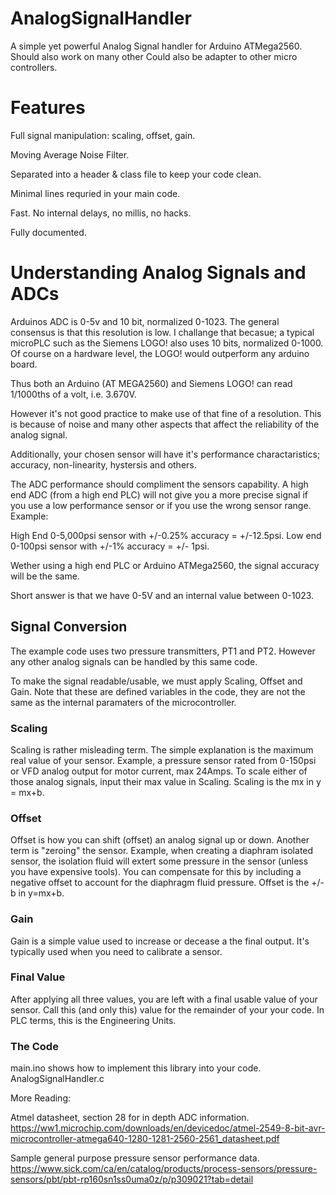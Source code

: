 # AnalogSignalHandler
A simple yet powerful Analog Signal handler for Arduino ATMega2560.
Should also work on many other
Could also be adapter to other micro controllers.

# Features
Full signal manipulation: scaling, offset, gain.

Moving Average Noise Filter.

Separated into a header & class file to keep your code clean.

Minimal lines requried in your main code.

Fast. No internal delays, no millis, no hacks.

Fully documented.

# Understanding Analog Signals and ADCs

Arduinos ADC is 0-5v and 10 bit, normalized 0-1023.
The general consensus is that this resolution is low. I challange that becasue; a typical microPLC such as the Siemens LOGO! also uses 10 bits, normalized 0-1000. Of course on a hardware level, the LOGO! would outperform any arduino board.

Thus both an Arduino (AT MEGA2560) and Siemens LOGO! can read 1/1000ths of a volt, i.e. 3.670V.

However it's not good practice to make use of that fine of a resolution. This is because of noise and many other aspects that affect the reliability of the analog signal.

Additionally, your chosen sensor will have it's performance charactaristics; accuracy, non-linearity, hystersis and others.

The ADC performance should compliment the sensors capability. A high end ADC (from a high end PLC) will not give you a more precise signal if you use a low performance sensor or if you use the wrong sensor range. Example:

High End 0-5,000psi sensor with +/-0.25% accuracy = +/-12.5psi.
Low end 0-100psi sensor with +/-1% accuracy = +/- 1psi.

Wether using a high end PLC or Arduino ATMega2560, the signal accuracy will be the same.

Short answer is that we have 0-5V and an internal value between 0-1023.

## Signal Conversion

The example code uses two pressure transmitters, PT1 and PT2. However any other analog signals can be handled by this same code.

To make the signal readable/usable, we must apply Scaling, Offset and Gain.
Note that these are defined variables in the code, they are not the same as the internal paramaters of the microcontroller.

### Scaling

Scaling is rather misleading term. The simple explanation is the maximum real value of your sensor.
Example, a pressure sensor rated from 0-150psi or VFD analog output for motor current, max 24Amps.
To scale either of those analog signals, input their max value in Scaling.
Scaling is the mx in y = mx+b.

### Offset 

Offset is how you can shift (offset) an analog signal up or down. Another term is "zeroing" the sensor.
Example, when creating a diaphram isolated sensor, the isolation fluid will extert some pressure in the sensor (unless you have expensive tools). You can compensate for this by including a negative offset to account for the diaphragm fluid pressure.
Offset is the +/-b in y=mx+b.

### Gain

Gain is a simple value used to increase or decease a the final output. It's typically used when you need to calibrate a sensor.

### Final Value

After applying all three values, you are left with a final usable value of your sensor. Call this (and only this) value for the remainder of your your code.
In PLC terms, this is the Engineering Units. 

### The Code
main.ino shows how to implement this library into your code.
AnalogSignalHandler.c

More Reading:

Atmel datasheet, section 28 for in depth ADC information.
https://ww1.microchip.com/downloads/en/devicedoc/atmel-2549-8-bit-avr-microcontroller-atmega640-1280-1281-2560-2561_datasheet.pdf

Sample general purpose pressure sensor performance data.
https://www.sick.com/ca/en/catalog/products/process-sensors/pressure-sensors/pbt/pbt-rp160sn1ss0uma0z/p/p309021?tab=detail


